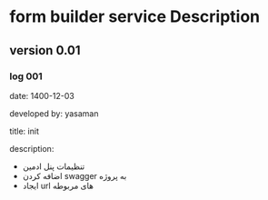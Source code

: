 # form builder service Description

## version 0.01

### log 001

date: 1400-12-03

developed by: yasaman

title: init

description:

- تنظیمات پنل ادمین
- اضافه کردن swagger به پروژه
- ایجاد url های مربوطه
